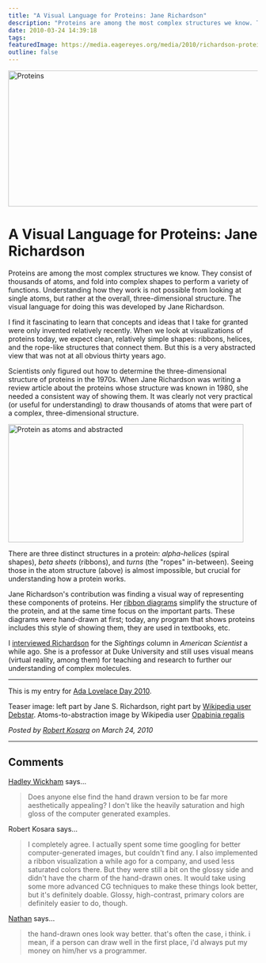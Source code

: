 ```yaml
---
title: "A Visual Language for Proteins: Jane Richardson"
description: "Proteins are among the most complex structures we know. They consist of thousands of atoms, and fold into complex shapes to perform a variety of functions. Understanding how they work is not possible from looking at single atoms, but rather at the overall, three-dimensional structure. The visual language for doing this was developed by Jane Richardson."
date: 2010-03-24 14:39:18
tags: 
featuredImage: https://media.eagereyes.org/media/2010/richardson-protein.jpg
outline: false
---
```


<p><img src="https://media.eagereyes.org/media/2010/richardson-protein.jpg" width="560" height="275" alt="Proteins" /></p>

# A Visual Language for Proteins: Jane Richardson

Proteins are among the most complex structures we know. They consist of thousands of atoms, and fold into complex shapes to perform a variety of functions. Understanding how they work is not possible from looking at single atoms, but rather at the overall, three-dimensional structure. The visual language for doing this was developed by Jane Richardson.

I find it fascinating to learn that concepts and ideas that I take for granted were only invented relatively recently. When we look at visualizations of proteins today, we expect clean, relatively simple shapes: ribbons, helices, and the rope-like structures that connect them. But this is a very abstracted view that was not at all obvious thirty years ago.

Scientists only figured out how to determine the three-dimensional structure of proteins in the 1970s. When Jane Richardson was writing a review article about the proteins whose structure was known in 1980, she needed a consistent way of showing them. It was clearly not very practical (or useful for understanding) to draw thousands of atoms that were part of a complex, three-dimensional structure.

<img src="https://media.eagereyes.org/media/2010/proteins.jpg" width="475" height="239" alt="Protein as atoms and abstracted" />

There are three distinct structures in a protein: <em>alpha-helices</em> (spiral shapes), <em>beta sheets</em> (ribbons), and <em>turns</em> (the "ropes" in-between). Seeing those in the atom structure (above) is almost impossible, but crucial for understanding how a protein works.

Jane Richardson's contribution was finding a visual way of representing these components of proteins. Her <a href="http://en.wikipedia.org/wiki/Ribbon_diagram">ribbon diagrams</a> simplify the structure of the protein, and at the same time focus on the important parts.  These diagrams were hand-drawn at first; today, any program that shows proteins includes this style of showing them, they are used in textbooks, etc.

I <a href="http://eagereyes.org/blog/2008/sightings-structures-smaller-than-light.html">interviewed Richardson</a> for the <em>Sightings</em> column in <em>American Scientist</em> a while ago. She is a professor at Duke University and still uses visual means (virtual reality, among them) for teaching and research to further our understanding of complex molecules.

<hr>

This is my entry for <a href="http://findingada.com/">Ada Lovelace Day 2010</a>.

Teaser image: left part by Jane S. Richardson, right part by <a href="http://commons.wikimedia.org/wiki/File:Spombe_Pop2p_protein_structure_rainbow.png">Wikipedia user Debstar</a>. Atoms-to-abstraction image by Wikipedia user <a href="http://en.wikipedia.org/wiki/File:Proteinviews-1tim.png">Opabinia regalis</a>


_Posted by <a href="/about">Robert Kosara</a> on March 24, 2010_


<aside class="comments">

---
## Comments

<a href="http://had.co.nz" rel="nofollow noopener" target="_blank">Hadley Wickham</a> says…
>	Does anyone else find the hand drawn version to be far more aesthetically appealing?  I don't like the heavily saturation and high gloss of the computer generated examples.

Robert Kosara says…
>	I completely agree. I actually spent some time googling for better computer-generated images, but couldn't find any. I also implemented a ribbon visualization a while ago for a company, and used less saturated colors there. But they were still a bit on the glossy side and didn't have the charm of the hand-drawn ones. It would take using some more advanced CG techniques to make these things look better, but it's definitely doable. Glossy, high-contrast, primary colors are definitely easier to do, though.

<a href="http://flowingdata.com" rel="nofollow noopener" target="_blank">Nathan</a> says…
>	the hand-drawn ones look way better. that's often the case, i think. i mean, if a person can draw well in the first place, i'd always put my money on him/her vs a programmer.

</aside>

